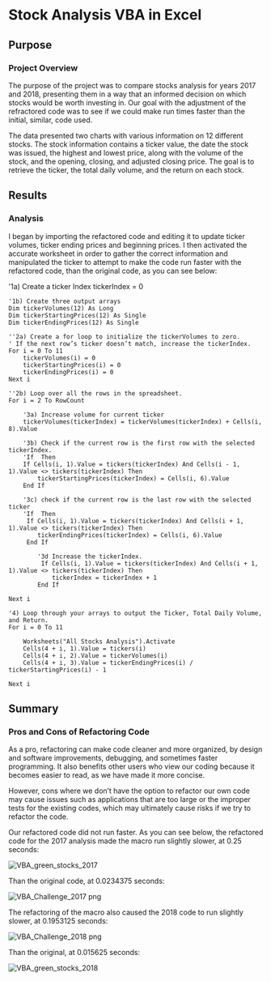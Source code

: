 # Stock Analysis VBA in Excel 

## Purpose
### Project Overview
The purpose of the project was to compare stocks analysis for years 2017 and 2018, presenting them in a way that an informed decision on which stocks would be worth investing in. Our goal with the adjustment of the refractored code was to see if we could make run times faster than the initial, similar, code used.

The data presented two charts with various information on 12 different stocks. The stock information contains a ticker value, the date the stock was issued, the highest and lowest price, along with the volume of the stock, and the opening, closing, and adjusted closing price. The goal is to retrieve the ticker, the total daily volume, and the return on each stock.

## Results
### Analysis
I began by importing the refactored code and editing it to update ticker volumes, ticker ending prices and beginning prices. I then activated the accurate worksheet in order to gather the correct information and manipulated the ticker to attempt to make the code run faster with the refactored code, than the original code, as you can see below: 

 '1a) Create a ticker Index
    tickerIndex = 0

    '1b) Create three output arrays
    Dim tickerVolumes(12) As Long
    Dim tickerStartingPrices(12) As Single
    Dim tickerEndingPrices(12) As Single
    
    ''2a) Create a for loop to initialize the tickerVolumes to zero.
    ' If the next row’s ticker doesn’t match, increase the tickerIndex.
    For i = 0 To 11
        tickerVolumes(i) = 0
        tickerStartingPrices(i) = 0
        tickerEndingPrices(i) = 0
    Next i
   
    ''2b) Loop over all the rows in the spreadsheet.
    For i = 2 To RowCount
    
        '3a) Increase volume for current ticker
        tickerVolumes(tickerIndex) = tickerVolumes(tickerIndex) + Cells(i, 8).Value
        
        '3b) Check if the current row is the first row with the selected tickerIndex.
        'If  Then
        If Cells(i, 1).Value = tickers(tickerIndex) And Cells(i - 1, 1).Value <> tickers(tickerIndex) Then
            tickerStartingPrices(tickerIndex) = Cells(i, 6).Value
        End If
        
        '3c) check if the current row is the last row with the selected ticker
        'If  Then
         If Cells(i, 1).Value = tickers(tickerIndex) And Cells(i + 1, 1).Value <> tickers(tickerIndex) Then
            tickerEndingPrices(tickerIndex) = Cells(i, 6).Value
         End If

            '3d Increase the tickerIndex.
             If Cells(i, 1).Value = tickers(tickerIndex) And Cells(i + 1, 1).Value <> tickers(tickerIndex) Then
                tickerIndex = tickerIndex + 1
            End If
    
    Next i
    
    '4) Loop through your arrays to output the Ticker, Total Daily Volume, and Return.
    For i = 0 To 11
        
        Worksheets("All Stocks Analysis").Activate
        Cells(4 + i, 1).Value = tickers(i)
        Cells(4 + i, 2).Value = tickerVolumes(i)
        Cells(4 + i, 3).Value = tickerEndingPrices(i) / tickerStartingPrices(i) - 1
        
    Next i
    
## Summary
### Pros and Cons of Refactoring Code
As a pro, refactoring can make code cleaner and more organized, by design and software improvements, debugging, and sometimes faster programming. It also benefits other users who view our coding because it becomes easier to read, as we have made it more concise. 

However, cons where we don’t have the option to refactor our own code may cause issues such as applications that are too large or the improper tests for the existing codes, which may ultimately cause risks if we try to refactor the code.

Our refactored code did not run faster. As you can see below, the refactored code for the 2017 analysis made the macro run slightly slower, at 0.25 seconds:

![VBA_green_stocks_2017](https://user-images.githubusercontent.com/104293158/171071658-acbfb535-106e-40fd-91ca-8de3790dc5b1.png)

Than the original code, at 0.0234375 seconds:

![VBA_Challenge_2017 png](https://user-images.githubusercontent.com/104293158/171071662-c7f13766-c808-4d0f-945e-6ebaa45e7cae.PNG)


The refactoring of the macro also caused the 2018 code to run slightly slower, at 0.1953125 seconds:

![VBA_Challenge_2018 png](https://user-images.githubusercontent.com/104293158/171085292-4ae84c2e-0552-4c47-85e3-479ea7e29ae4.PNG)

Than the original, at 0.015625 seconds:

![VBA_green_stocks_2018](https://user-images.githubusercontent.com/104293158/171085261-3a4d2490-ba05-44f7-b7d4-10a1ebd106e4.png)


